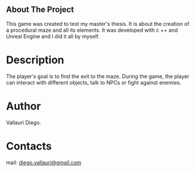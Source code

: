 ## About The Project
This game was created to test my master's thesis. It is about the creation of a procedural maze and all its elements. It was developed with c ++ and Unreal Engine and I did it all by myself.

# Description
The player's goal is to find the exit to the maze. During the game, the player can interact with different objects, talk to NPCs or fight against enemies.

# Author
Vallauri Diego.

# Contacts
mail: diego.vallauri@gmail.com 

